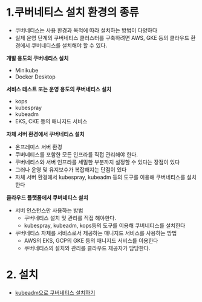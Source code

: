 # 1.쿠버네티스 설치 환경의 종류

* 쿠버네티스는 사용 환경과 목적에 따라 설치하는 방법이 다양하다
* 실제 운영 단계의 쿠버네티스 클러스터를 구축하려면 AWS, GKE 등의 클라우드 환경에서 쿠버네티스를 설치해야 할 수 있다.

**개발 용도의 쿠버네티스 설치**

* Minikube
* Docker Desktop

**서비스 테스트 또는 운영 용도의 쿠버네티스 설치**

* kops
* kubespray
* kubeadm
* EKS, CKE 등의 매니지드 서비스

**자체 서버 환경에서 쿠버네티스 설치**

* 온프레미스 서버 환경
* 쿠버네티스를 포함한 모든 인프라를 직접 관리해야 한다.
* 쿠버네티스와 서버 인프라를 세밀한 부분까지 설정할 수 있다는 장점이 있다
* 그러나 운영 및 유지보수가 복잡해지는 단점이 있다
* 자체 서버 환경에서 kubespray, kubeadm 등의 도구를 이용해 쿠버네티스를 설치한다

**클라우드 플랫폼에서 쿠버네티스 설치**

* 서버 인스턴스만 사용하는 방법
  * 쿠버네티스 설치 및 관리를 직접 해야한다.
  * kubespray, kubeadm, kops등의 도구를 이용해 쿠버네티스를 설치한다
* 쿠버네티스 자체를 서비스로서 제공하는 매니지드 서비스를 사용하는 방법
  * AWS의 EKS, GCP의 GKE 등의 매니지드 서비스를 이용한다
  * 쿠버네티스의 설치와 관리를 클라우드 제공자가 담당한다.



# 2. 설치

*  [kubeadm으로 쿠버네티스 설치하기](kubeadm.md) 